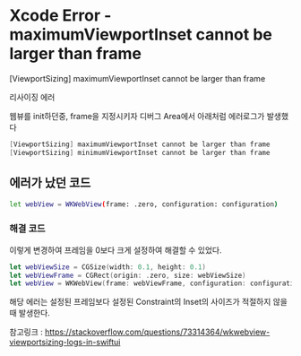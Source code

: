 # Xcode Error - maximumViewportInset cannot be larger than frame

[ViewportSizing] maximumViewportInset cannot be larger than frame

리사이징 에러

웹뷰를 init하던중, frame을 지정시키자 디버그 Area에서 아래처럼 에러로그가 발생했다

```swift
[ViewportSizing] maximumViewportInset cannot be larger than frame
[ViewportSizing] minimumViewportInset cannot be larger than frame
```

## 에러가 났던 코드

```bash
let webView = WKWebView(frame: .zero, configuration: configuration)
```

### 해결 코드

이렇게 변경하여 프레임을 0보다 크게 설정하여 해결할 수 있었다.

```swift
let webViewSize = CGSize(width: 0.1, height: 0.1)
let webViewFrame = CGRect(origin: .zero, size: webViewSize)
let webView = WKWebView(frame: webViewFrame, configuration: configuration)
```

해당 에러는 설정된 프레임보다 설정된 Constraint의 Inset의 사이즈가 적절하지 않을때 발생한다.

참고링크 : https://stackoverflow.com/questions/73314364/wkwebview-viewportsizing-logs-in-swiftui
